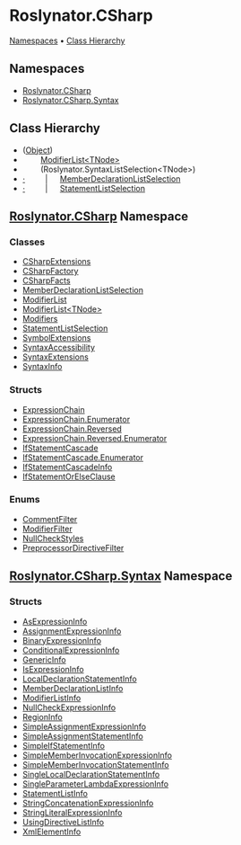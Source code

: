 # Roslynator\.CSharp

[Namespaces](#namespaces) &#x2022; [Class Hierarchy](#class-hierarchy)

## Namespaces

* [Roslynator.CSharp](../../docs/api/Roslynator/CSharp/README.md)
* [Roslynator.CSharp.Syntax](../../docs/api/Roslynator/CSharp/Syntax/README.md)

## Class Hierarchy

* \([Object](https://docs.microsoft.com/en-us/dotnet/api/system.object)\)<a id="System_Object"></a>
* &emsp;&emsp; [ModifierList\<TNode>](../../docs/api/Roslynator/CSharp/ModifierList-1/README.md)<a id="Roslynator_CSharp_ModifierList_1"></a>
* &emsp;&emsp; \(Roslynator\.SyntaxListSelection\<TNode>\)<a id="Roslynator_SyntaxListSelection_1"></a>
*  [&middot;](#Roslynator_CSharp_MemberDeclarationListSelection "MemberDeclarationListSelection") &emsp;&emsp; \| &emsp; [MemberDeclarationListSelection](../../docs/api/Roslynator/CSharp/MemberDeclarationListSelection/README.md)<a id="Roslynator_CSharp_MemberDeclarationListSelection"></a>
*  [&middot;](#Roslynator_CSharp_StatementListSelection "StatementListSelection") &emsp;&emsp; \| &emsp; [StatementListSelection](../../docs/api/Roslynator/CSharp/StatementListSelection/README.md)<a id="Roslynator_CSharp_StatementListSelection"></a>

## [Roslynator.CSharp](../../docs/api/Roslynator/CSharp/README.md) Namespace

### Classes

* [CSharpExtensions](../../docs/api/Roslynator/CSharp/CSharpExtensions/README.md)
* [CSharpFactory](../../docs/api/Roslynator/CSharp/CSharpFactory/README.md)
* [CSharpFacts](../../docs/api/Roslynator/CSharp/CSharpFacts/README.md)
* [MemberDeclarationListSelection](../../docs/api/Roslynator/CSharp/MemberDeclarationListSelection/README.md)
* [ModifierList](../../docs/api/Roslynator/CSharp/ModifierList/README.md)
* [ModifierList\<TNode>](../../docs/api/Roslynator/CSharp/ModifierList-1/README.md)
* [Modifiers](../../docs/api/Roslynator/CSharp/Modifiers/README.md)
* [StatementListSelection](../../docs/api/Roslynator/CSharp/StatementListSelection/README.md)
* [SymbolExtensions](../../docs/api/Roslynator/CSharp/SymbolExtensions/README.md)
* [SyntaxAccessibility](../../docs/api/Roslynator/CSharp/SyntaxAccessibility/README.md)
* [SyntaxExtensions](../../docs/api/Roslynator/CSharp/SyntaxExtensions/README.md)
* [SyntaxInfo](../../docs/api/Roslynator/CSharp/SyntaxInfo/README.md)

### Structs

* [ExpressionChain](../../docs/api/Roslynator/CSharp/ExpressionChain/README.md)
* [ExpressionChain.Enumerator](../../docs/api/Roslynator/CSharp/ExpressionChain/Enumerator/README.md)
* [ExpressionChain.Reversed](../../docs/api/Roslynator/CSharp/ExpressionChain/Reversed/README.md)
* [ExpressionChain.Reversed.Enumerator](../../docs/api/Roslynator/CSharp/ExpressionChain/Reversed/Enumerator/README.md)
* [IfStatementCascade](../../docs/api/Roslynator/CSharp/IfStatementCascade/README.md)
* [IfStatementCascade.Enumerator](../../docs/api/Roslynator/CSharp/IfStatementCascade/Enumerator/README.md)
* [IfStatementCascadeInfo](../../docs/api/Roslynator/CSharp/IfStatementCascadeInfo/README.md)
* [IfStatementOrElseClause](../../docs/api/Roslynator/CSharp/IfStatementOrElseClause/README.md)

### Enums

* [CommentFilter](../../docs/api/Roslynator/CSharp/CommentFilter/README.md)
* [ModifierFilter](../../docs/api/Roslynator/CSharp/ModifierFilter/README.md)
* [NullCheckStyles](../../docs/api/Roslynator/CSharp/NullCheckStyles/README.md)
* [PreprocessorDirectiveFilter](../../docs/api/Roslynator/CSharp/PreprocessorDirectiveFilter/README.md)

## [Roslynator.CSharp.Syntax](../../docs/api/Roslynator/CSharp/Syntax/README.md) Namespace

### Structs

* [AsExpressionInfo](../../docs/api/Roslynator/CSharp/Syntax/AsExpressionInfo/README.md)
* [AssignmentExpressionInfo](../../docs/api/Roslynator/CSharp/Syntax/AssignmentExpressionInfo/README.md)
* [BinaryExpressionInfo](../../docs/api/Roslynator/CSharp/Syntax/BinaryExpressionInfo/README.md)
* [ConditionalExpressionInfo](../../docs/api/Roslynator/CSharp/Syntax/ConditionalExpressionInfo/README.md)
* [GenericInfo](../../docs/api/Roslynator/CSharp/Syntax/GenericInfo/README.md)
* [IsExpressionInfo](../../docs/api/Roslynator/CSharp/Syntax/IsExpressionInfo/README.md)
* [LocalDeclarationStatementInfo](../../docs/api/Roslynator/CSharp/Syntax/LocalDeclarationStatementInfo/README.md)
* [MemberDeclarationListInfo](../../docs/api/Roslynator/CSharp/Syntax/MemberDeclarationListInfo/README.md)
* [ModifierListInfo](../../docs/api/Roslynator/CSharp/Syntax/ModifierListInfo/README.md)
* [NullCheckExpressionInfo](../../docs/api/Roslynator/CSharp/Syntax/NullCheckExpressionInfo/README.md)
* [RegionInfo](../../docs/api/Roslynator/CSharp/Syntax/RegionInfo/README.md)
* [SimpleAssignmentExpressionInfo](../../docs/api/Roslynator/CSharp/Syntax/SimpleAssignmentExpressionInfo/README.md)
* [SimpleAssignmentStatementInfo](../../docs/api/Roslynator/CSharp/Syntax/SimpleAssignmentStatementInfo/README.md)
* [SimpleIfStatementInfo](../../docs/api/Roslynator/CSharp/Syntax/SimpleIfStatementInfo/README.md)
* [SimpleMemberInvocationExpressionInfo](../../docs/api/Roslynator/CSharp/Syntax/SimpleMemberInvocationExpressionInfo/README.md)
* [SimpleMemberInvocationStatementInfo](../../docs/api/Roslynator/CSharp/Syntax/SimpleMemberInvocationStatementInfo/README.md)
* [SingleLocalDeclarationStatementInfo](../../docs/api/Roslynator/CSharp/Syntax/SingleLocalDeclarationStatementInfo/README.md)
* [SingleParameterLambdaExpressionInfo](../../docs/api/Roslynator/CSharp/Syntax/SingleParameterLambdaExpressionInfo/README.md)
* [StatementListInfo](../../docs/api/Roslynator/CSharp/Syntax/StatementListInfo/README.md)
* [StringConcatenationExpressionInfo](../../docs/api/Roslynator/CSharp/Syntax/StringConcatenationExpressionInfo/README.md)
* [StringLiteralExpressionInfo](../../docs/api/Roslynator/CSharp/Syntax/StringLiteralExpressionInfo/README.md)
* [UsingDirectiveListInfo](../../docs/api/Roslynator/CSharp/Syntax/UsingDirectiveListInfo/README.md)
* [XmlElementInfo](../../docs/api/Roslynator/CSharp/Syntax/XmlElementInfo/README.md)
